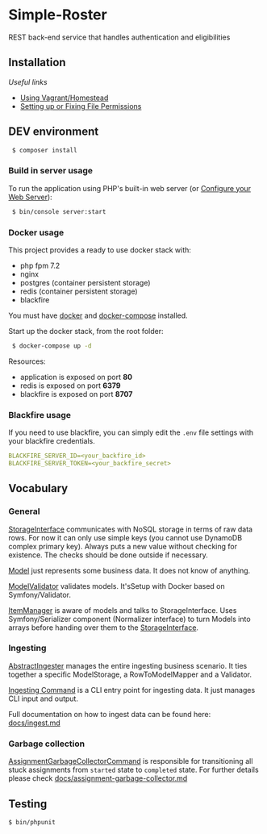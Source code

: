 # Simple-Roster
REST back-end service that handles authentication and eligibilities

Installation
------------

_Useful links_
- [Using Vagrant/Homestead](https://symfony.com/doc/current/setup/homestead.html)
- [Setting up or Fixing File Permissions](https://symfony.com/doc/current/setup/file_permissions.html)

## DEV environment

```bash
 $ composer install
```

### Build in server usage

To run the application using PHP's built-in web server (or [Configure your Web Server](https://symfony.com/doc/current/setup/web_server_configuration.html)):

```bash
 $ bin/console server:start
```

### Docker usage

This project provides a ready to use docker stack with:
- php fpm 7.2
- nginx
- postgres (container persistent storage)
- redis (container persistent storage)
- blackfire

You must have [docker](https://docs.docker.com/) and [docker-compose](https://docs.docker.com/compose/install/) installed.

Start up the docker stack, from the root folder:

```bash
 $ docker-compose up -d
```

Resources:
- application is exposed on port **80**
- redis is exposed on port **6379**
- blackfire is exposed on port **8707**

### Blackfire usage

If you need to use blackfire, you can simply edit the `.env` file settings with your blackfire credentials.

```yaml
BLACKFIRE_SERVER_ID=<your_backfire_id>
BLACKFIRE_SERVER_TOKEN=<your_backfire_secret>
```

## Vocabulary

### General
[StorageInterface](src/Storage/StorageInterface.php) communicates with NoSQL storage in terms of raw data rows. For now it can only use simple keys (you cannot use DynamoDB complex primary key). Always puts a new value without checking for existence. The checks should be done outside if necessary.

[Model](src/Model/ModelInterface.php) just represents some business data. It does not know of anything.

[ModelValidator](src/Validation/ModelValidator.php) validates models. It'sSetup with Docker based on Symfony/Validator.

[ItemManager](src/ODM/ItemManager.php) is aware of models and talks to StorageInterface. Uses Symfony/Serializer component (Normalizer interface) to turn Models into arrays before handing over them to the [StorageInterface](src/Storage/StorageInterface.php).

### Ingesting

[AbstractIngester](src/Ingesting/Ingester/AbstractIngester.php) manages the entire ingesting business scenario. It ties together a specific ModelStorage, a RowToModelMapper and a Validator.

[Ingesting Command](src/Command/Ingesting/AbstractIngestCommand.php) is a CLI entry point for ingesting data. It just manages CLI input and output.

Full documentation on how to ingest data can be found here: [docs/ingest.md](docs/ingest.md)

### Garbage collection

[AssignmentGarbageCollectorCommand](src/Command/AssignmentGarbageCollectorCommand.php) is responsible for transitioning all stuck assignments from `started` state to `completed` state.
For further details please check [docs/assignment-garbage-collector.md](docs/assignment-garbage-collector.md)

Testing
-------

 ```bash
 $ bin/phpunit
 ```